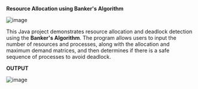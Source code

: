 **Resource Allocation using Banker's Algorithm**

![image](https://github.com/LEKHASELVARAJU/BankersAlgorithm/assets/108514177/c1393e94-7e0b-4e6e-8562-ec6e5c4c3abd)

This Java project demonstrates resource allocation and deadlock detection using the **Banker's Algorithm**. 
The program allows users to input the number of resources and processes, along with the allocation and maximum demand matrices,
and then determines if there is a safe sequence of processes to avoid deadlock.


**OUTPUT**

![image](https://github.com/LEKHASELVARAJU/BankersAlgorithm/assets/108514177/43833fa3-9332-4135-b11b-ed652352561f)




